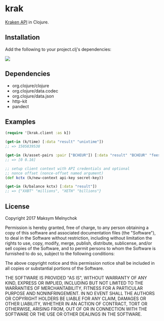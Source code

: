 # krak

[Kraken API](https://www.kraken.com/help/api) in Clojure.

## Installation

Add the following to your project.clj's dependencies:

![](https://clojars.org/org.clojars.keymone/krak/latest-version.svg)

## Dependencies

- org.clojure/clojure
- org.clojure/data.codec
- org.clojure/data.json
- http-kit
- pandect

## Examples

```clojure
(require '[krak.client :as k])

(get-in (k/time) [:data "result" "unixtime"])
;; => 1505839538

(get-in (k/asset-pairs :pair ["BCHEUR"]) [:data "result" "BCHEUR" "fees_maker" 0])
;; => [0 0.16]

;; setup client context with API credentials and optional
;; nonce offset (nonce-offset named argument)
(def kctx (k/new-context api-key secret-key))

(get-in (k/balance kctx) [:data "result"])
;; => {"XXBT" "millions", "XETH" "billions"}
```

## License

Copyright 2017 Maksym Melnychok

Permission is hereby granted, free of charge, to any person obtaining a copy of this software and associated documentation files (the "Software"), to deal in the Software without restriction, including without limitation the rights to use, copy, modify, merge, publish, distribute, sublicense, and/or sell copies of the Software, and to permit persons to whom the Software is furnished to do so, subject to the following conditions:

The above copyright notice and this permission notice shall be included in all copies or substantial portions of the Software.

THE SOFTWARE IS PROVIDED "AS IS", WITHOUT WARRANTY OF ANY KIND, EXPRESS OR IMPLIED, INCLUDING BUT NOT LIMITED TO THE WARRANTIES OF MERCHANTABILITY, FITNESS FOR A PARTICULAR PURPOSE AND NONINFRINGEMENT. IN NO EVENT SHALL THE AUTHORS OR COPYRIGHT HOLDERS BE LIABLE FOR ANY CLAIM, DAMAGES OR OTHER LIABILITY, WHETHER IN AN ACTION OF CONTRACT, TORT OR OTHERWISE, ARISING FROM, OUT OF OR IN CONNECTION WITH THE SOFTWARE OR THE USE OR OTHER DEALINGS IN THE SOFTWARE.
